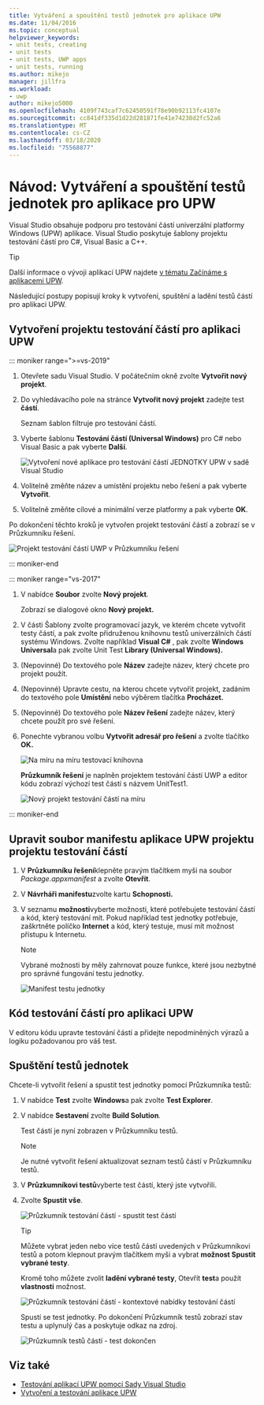 ```yaml
---
title: Vytváření a spouštění testů jednotek pro aplikace UPW
ms.date: 11/04/2016
ms.topic: conceptual
helpviewer_keywords:
- unit tests, creating
- unit tests
- unit tests, UWP apps
- unit tests, running
ms.author: mikejo
manager: jillfra
ms.workload:
- uwp
author: mikejo5000
ms.openlocfilehash: 4109f743caf7c62450591f78e90b92113fc4107e
ms.sourcegitcommit: cc841df335d1d22d281871fe41e74238d2fc52a6
ms.translationtype: MT
ms.contentlocale: cs-CZ
ms.lasthandoff: 03/18/2020
ms.locfileid: "75568877"
---
```

# <a name="walkthrough-create-and-run-unit-tests-for-uwp-apps"></a>Návod: Vytváření a spouštění testů jednotek pro aplikace pro UPW

Visual Studio obsahuje podporu pro testování částí univerzální platformy Windows (UPW) aplikace. Visual Studio poskytuje šablony projektu testování částí pro C#, Visual Basic a C++.

> [!TIP]
> Další informace o vývoji aplikací UPW najdete [v tématu Začínáme s aplikacemi UPW](/windows/uwp/get-started/).

Následující postupy popisují kroky k vytvoření, spuštění a ladění testů částí pro aplikaci UPW.

## <a name="create-a-unit-test-project-for-a-uwp-app"></a>Vytvoření projektu testování částí pro aplikaci UPW

::: moniker range=">=vs-2019"

1. Otevřete sadu Visual Studio. V počátečním okně zvolte **Vytvořit nový projekt**.

2. Do vyhledávacího pole na stránce **Vytvořit nový projekt** zadejte test **částí**.

   Seznam šablon filtruje pro testování částí.

3. Vyberte šablonu **Testování částí (Universal Windows)** pro C# nebo Visual Basic a pak vyberte **Další**.

   ![Vytvoření nové aplikace pro testování částí JEDNOTKY UPW v sadě Visual Studio](media/vs-2019/new-uwp-unit-test-app.png)

4. Volitelně změňte název a umístění projektu nebo řešení a pak vyberte **Vytvořit**.

5. Volitelně změňte cílové a minimální verze platformy a pak vyberte **OK**.

Po dokončení těchto kroků je vytvořen projekt testování částí a zobrazí se v Průzkumníku řešení.

![Projekt testování částí UWP v Průzkumníku řešení](media/vs-2019/uwp-unit-test-project-solution-explorer.png)

::: moniker-end

::: moniker range="vs-2017"

1. V nabídce **Soubor** zvolte **Nový projekt**.

   Zobrazí se dialogové okno **Nový projekt.**

2. V části Šablony zvolte programovací jazyk, ve kterém chcete vytvořit testy částí, a pak zvolte přidruženou knihovnu testů univerzálních částí systému Windows. Zvolte například **Visual C#** , pak zvolte **Windows Universal**a pak zvolte Unit Test **Library (Universal Windows).**

3. (Nepovinné) Do textového pole **Název** zadejte název, který chcete pro projekt použít.

4. (Nepovinné) Upravte cestu, na kterou chcete vytvořit projekt, zadáním do textového pole **Umístění** nebo výběrem tlačítka **Procházet.**

5. (Nepovinné) Do textového pole **Název řešení** zadejte název, který chcete použít pro své řešení.

6. Ponechte vybranou volbu **Vytvořit adresář pro řešení** a zvolte tlačítko **OK.**

   ![Na míru na míru testovací knihovna](../test/media/unit_test_win8_1.png)

   **Průzkumník řešení** je naplněn projektem testování částí UWP a editor kódu zobrazí výchozí test částí s názvem UnitTest1.

   ![Nový projekt testování částí na míru](../test/media/unit_test_win8_unittestexplorer_newprojectcreated.png)

::: moniker-end

## <a name="edit-the-unit-test-projects-uwp-application-manifest-file"></a>Upravit soubor manifestu aplikace UPW projektu projektu testování částí

1. V **Průzkumníku řešení**klepněte pravým tlačítkem myši na soubor *Package.appxmanifest* a zvolte **Otevřít**.

2. V **Návrháři manifestu**zvolte kartu **Schopnosti.**

3. V seznamu **možnosti**vyberte možnosti, které potřebujete testování částí a kód, který testování mít. Pokud například test jednotky potřebuje, zaškrtněte políčko **Internet** a kód, který testuje, musí mít možnost přístupu k Internetu.

   > [!NOTE]
   > Vybrané možnosti by měly zahrnovat pouze funkce, které jsou nezbytné pro správné fungování testu jednotky.

   ![Manifest testu jednotky](../test/media/unit_test_win8_.png)

## <a name="code-the-unit-test-for-a-uwp-app"></a>Kód testování částí pro aplikaci UPW

V editoru kódu upravte testování částí a přidejte nepodmíněných výrazů a logiku požadovanou pro váš test.

## <a name="run-unit-tests"></a>Spuštění testů jednotek

Chcete-li vytvořit řešení a spustit test jednotky pomocí Průzkumníka testů:

1. V nabídce **Test** zvolte **Windows**a pak zvolte **Test Explorer**.

2. V nabídce **Sestavení** zvolte **Build Solution**.

   Test částí je nyní zobrazen v Průzkumníku testů.

   > [!NOTE]
   > Je nutné vytvořit řešení aktualizovat seznam testů částí v Průzkumníku testů.

3. V **Průzkumníkovi testů**vyberte test částí, který jste vytvořili.

4. Zvolte **Spustit vše**.

   ![Průzkumník testování částí &#45; spustit test částí](../test/media/unit_test_win8_unittestexplorer_contextmenurun.png)

   > [!TIP]
   > Můžete vybrat jeden nebo více testů částí uvedených v Průzkumníkovi testů a potom klepnout pravým tlačítkem myši a vybrat **možnost Spustit vybrané testy**.
   >
   > Kromě toho můžete zvolit **ladění vybrané testy**, Otevřít **test**a použít **vlastnosti** možnost.
   >
   > ![Průzkumník testování částí &#45; kontextové nabídky testování částí](../test/media/unit_test_win8_unittestexplorer_contextmenu.png)

   Spustí se test jednotky. Po dokončení Průzkumník testů zobrazí stav testu a uplynulý čas a poskytuje odkaz na zdroj.

   ![Průzkumník testů částí &#45; test dokončen](../test/media/unit_test_win8_unittestexplorer_done.png)

## <a name="see-also"></a>Viz také

- [Testování aplikací UPW pomocí Sady Visual Studio](../test/unit-test-your-code.md)
- [Vytvoření a testování aplikace UPW](/azure/devops/pipelines/apps/windows/universal?tabs=vsts)
